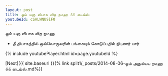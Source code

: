```yaml
---
layout: post
title: ஓம் யஞ விபாக வித நமஹ ௧௧ டைம்ஸ்
youtubeId: cSALWNU9iF0
---
```

 
 
 ஓம் யஞ விபாக வித நமஹ  
 
 -  தீ தியாகத்தில் ஒவ்வொருவரின் பங்கையும் கொடுப்பதில் நிபுணர் யார் 
 
  
 
  
 
 
 
 
 
 


{% include youtubePlayer.html id=page.youtubeId %}
 
[Next]({{ site.baseurl }}{% link  split1/_posts/2014-08-06-ஓம் அதுல்யய நமஹ ௧௧ டைம்ஸ்.md%})
 

